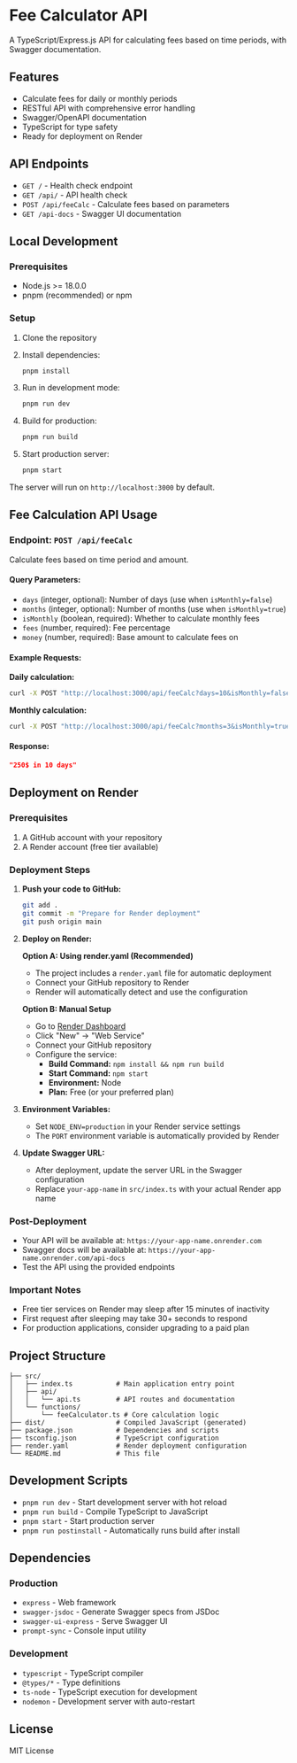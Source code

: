 # Fee Calculator API

A TypeScript/Express.js API for calculating fees based on time periods, with Swagger documentation.

## Features

- Calculate fees for daily or monthly periods
- RESTful API with comprehensive error handling
- Swagger/OpenAPI documentation
- TypeScript for type safety
- Ready for deployment on Render

## API Endpoints

- `GET /` - Health check endpoint
- `GET /api/` - API health check
- `POST /api/feeCalc` - Calculate fees based on parameters
- `GET /api-docs` - Swagger UI documentation

## Local Development

### Prerequisites

- Node.js >= 18.0.0
- pnpm (recommended) or npm

### Setup

1. Clone the repository
2. Install dependencies:
   ```bash
   pnpm install
   ```

3. Run in development mode:
   ```bash
   pnpm run dev
   ```

4. Build for production:
   ```bash
   pnpm run build
   ```

5. Start production server:
   ```bash
   pnpm start
   ```

The server will run on `http://localhost:3000` by default.

## Fee Calculation API Usage

### Endpoint: `POST /api/feeCalc`

Calculate fees based on time period and amount.

#### Query Parameters:

- `days` (integer, optional): Number of days (use when `isMonthly=false`)
- `months` (integer, optional): Number of months (use when `isMonthly=true`)
- `isMonthly` (boolean, required): Whether to calculate monthly fees
- `fees` (number, required): Fee percentage
- `money` (number, required): Base amount to calculate fees on

#### Example Requests:

**Daily calculation:**
```bash
curl -X POST "http://localhost:3000/api/feeCalc?days=10&isMonthly=false&fees=2.5&money=1000"
```

**Monthly calculation:**
```bash
curl -X POST "http://localhost:3000/api/feeCalc?months=3&isMonthly=true&fees=5&money=2000"
```

#### Response:
```json
"250$ in 10 days"
```

## Deployment on Render

### Prerequisites

1. A GitHub account with your repository
2. A Render account (free tier available)

### Deployment Steps

1. **Push your code to GitHub:**
   ```bash
   git add .
   git commit -m "Prepare for Render deployment"
   git push origin main
   ```

2. **Deploy on Render:**
   
   **Option A: Using render.yaml (Recommended)**
   - The project includes a `render.yaml` file for automatic deployment
   - Connect your GitHub repository to Render
   - Render will automatically detect and use the configuration

   **Option B: Manual Setup**
   - Go to [Render Dashboard](https://dashboard.render.com/)
   - Click "New" → "Web Service"
   - Connect your GitHub repository
   - Configure the service:
     - **Build Command:** `npm install && npm run build`
     - **Start Command:** `npm start`
     - **Environment:** Node
     - **Plan:** Free (or your preferred plan)

3. **Environment Variables:**
   - Set `NODE_ENV=production` in your Render service settings
   - The `PORT` environment variable is automatically provided by Render

4. **Update Swagger URL:**
   - After deployment, update the server URL in the Swagger configuration
   - Replace `your-app-name` in `src/index.ts` with your actual Render app name

### Post-Deployment

- Your API will be available at: `https://your-app-name.onrender.com`
- Swagger docs will be available at: `https://your-app-name.onrender.com/api-docs`
- Test the API using the provided endpoints

### Important Notes

- Free tier services on Render may sleep after 15 minutes of inactivity
- First request after sleeping may take 30+ seconds to respond
- For production applications, consider upgrading to a paid plan

## Project Structure

```
├── src/
│   ├── index.ts           # Main application entry point
│   ├── api/
│   │   └── api.ts         # API routes and documentation
│   └── functions/
│       └── feeCalculator.ts # Core calculation logic
├── dist/                  # Compiled JavaScript (generated)
├── package.json           # Dependencies and scripts
├── tsconfig.json          # TypeScript configuration
├── render.yaml            # Render deployment configuration
└── README.md              # This file
```

## Development Scripts

- `pnpm run dev` - Start development server with hot reload
- `pnpm run build` - Compile TypeScript to JavaScript
- `pnpm start` - Start production server
- `pnpm run postinstall` - Automatically runs build after install

## Dependencies

### Production
- `express` - Web framework
- `swagger-jsdoc` - Generate Swagger specs from JSDoc
- `swagger-ui-express` - Serve Swagger UI
- `prompt-sync` - Console input utility

### Development
- `typescript` - TypeScript compiler
- `@types/*` - Type definitions
- `ts-node` - TypeScript execution for development
- `nodemon` - Development server with auto-restart

## License

MIT License